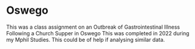 # Oswego
This was a class assignment on an Outbreak of Gastrointestinal Illness Following a Church Supper in Oswego
This was completed in 2022 during my Mphil Studies.
This could be of help if analysing similar data.
